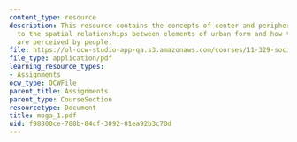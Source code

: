 ```yaml
---
content_type: resource
description: This resource contains the concepts of center and periphery which relates
  to the spatial relationships between elements of urban form and how these elements
  are perceived by people.
file: https://ol-ocw-studio-app-qa.s3.amazonaws.com/courses/11-329-social-theory-and-the-city-fall-2005/f98800ce788b84cf309281ea92b3c70d_moga_1.pdf
file_type: application/pdf
learning_resource_types:
- Assignments
ocw_type: OCWFile
parent_title: Assignments
parent_type: CourseSection
resourcetype: Document
title: moga_1.pdf
uid: f98800ce-788b-84cf-3092-81ea92b3c70d
---
```

